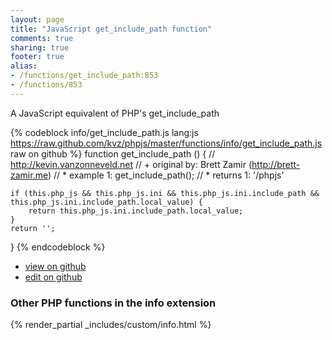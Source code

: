 ```yaml
---
layout: page
title: "JavaScript get_include_path function"
comments: true
sharing: true
footer: true
alias:
- /functions/get_include_path:853
- /functions/853
---
```

<!-- Generated by Rakefile:build -->
A JavaScript equivalent of PHP's get_include_path

{% codeblock info/get_include_path.js lang:js https://raw.github.com/kvz/phpjs/master/functions/info/get_include_path.js raw on github %}
function get_include_path () {
    // http://kevin.vanzonneveld.net
    // +   original by: Brett Zamir (http://brett-zamir.me)
    // *     example 1: get_include_path();
    // *     returns 1: '/phpjs'

    if (this.php_js && this.php_js.ini && this.php_js.ini.include_path && this.php_js.ini.include_path.local_value) {
        return this.php_js.ini.include_path.local_value;
    }
    return '';
}
{% endcodeblock %}

 - [view on github](https://github.com/kvz/phpjs/blob/master/functions/info/get_include_path.js)
 - [edit on github](https://github.com/kvz/phpjs/edit/master/functions/info/get_include_path.js)

### Other PHP functions in the info extension
{% render_partial _includes/custom/info.html %}
